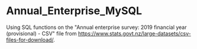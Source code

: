 # Annual_Enterprise_MySQL
Using SQL functions on the "Annual enterprise survey: 2019 financial year (provisional) - CSV" file from https://www.stats.govt.nz/large-datasets/csv-files-for-download/.
